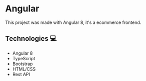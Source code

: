 # Angular


This project was made with Angular 8, it's a  ecommerce frontend.




## Technologies :computer:

- Angular 8 
- TypeScript
- Bootstrap 
- HTML/CSS
- Rest API








